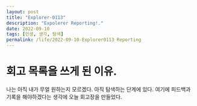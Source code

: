 ```yaml
---
layout: post
title: "Explorer-0113"
description: "Expolerer Reporting!."
date: 2022-09-10
tags: [인생, 생각, 탐색]
permalink: /life/2022-09-10-Explorer0113 Reporting
---
```


# 회고 목록을 쓰게 된 이유.

나는 아직 내가 무얼 원하는지 모르겠다.
아직 탐색하는 단계에 있다. 여기에 피드백과 기록을 해야하겠다는 생각에 오늘 회고장을 만들었다.